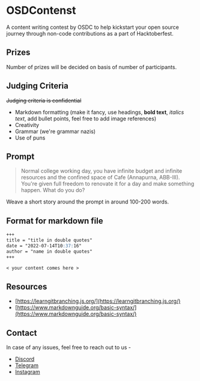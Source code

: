 # OSDContenst
A content writing contest by OSDC to help kickstart your open source journey through non-code contributions as a part of Hacktoberfest.

## Prizes
Number of prizes will be decided on basis of number of participants.

## Judging Criteria
~~Judging criteria is confidential~~
* Markdown formatting (make it fancy, use headings, **bold text**, *italics text*, add bullet points, feel free to add image references)
* Creativity
* Grammar (we're grammar nazis)
* Use of puns

## Prompt
> Normal college working day, you have infinite budget and infinite resources and the confined space of Cafe (Annapurna, ABB-III). You're given full freedom to renovate it for a day and make something happen. What do you do?

Weave a short story around the prompt in around 100-200 words.

## Format for markdown file
```md
+++
title = "title in double quotes"
date = "2022-07-14T10:37:16"
author = "name in double quotes"
+++

< your content comes here >
```

## Resources
* [https://learngitbranching.js.org/](https://learngitbranching.js.org/)
* [https://www.markdownguide.org/basic-syntax/](https://www.markdownguide.org/basic-syntax/)

## Contact
In case of any issues, feel free to reach out to us -  
* [Discord](https://dsc.gg/jodc)
* [Telegram](https://t.me/jiitosdc)
* [Instagram](https://instagram/com/osdcjiit)